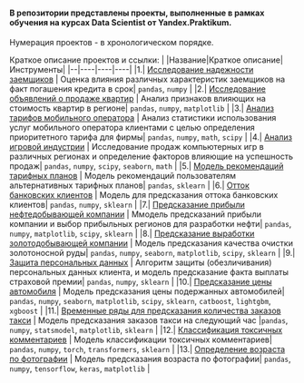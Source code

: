 #### В репозитории представлены проекты, выполненные в рамках обучения на курсах Data Scientist от Yandex.Praktikum.
Нумерация проектов - в хронологическом порядке. 

Краткое описание проектов и ссылки:
| |Название|Краткое описание|Инструменты|
|--|----|----|----|
|1.| [Исследование надежности заемщиков](https://github.com/kharanrauko/YA_praktikum/tree/master/pr_1_credit_scoring) | Оценка влияния различных характеристик заемщиков на факт погашения кредита в срок| `pandas`, `numpy` |
|2.| [Исследование объявлений о продаже квартир](https://github.com/kharanrauko/YA_praktikum/tree/master/pr_2_house_price_analysis) | Анализ признаков влияющих на стоимость квартир в регионе| `pandas`, `numpy`, `matplotlib` |
|3.| [Анализ тарифов мобильного оператора](https://github.com/kharanrauko/YA_praktikum/tree/master/pr_3_mobyle_tarfiffs_analysis) | Анализ статистики использования услуг мобильного оператора клиентами с целью определения приоритетного тарифа для фирмы| `pandas`, `numpy`, `math`, `scipy` |
|4.| [Анализ игровой индустрии](https://github.com/kharanrauko/YA_praktikum/tree/master/pr_4_games_sales_analysis) | Исследование продаж компьютерных игр в различных регионах и определение факторов влияющие на успешность продаж| `pandas`, `numpy`, `scipy`, `seaborn`, `math` |
|5.| [Модель рекомендаций тарифных планов](https://github.com/kharanrauko/YA_praktikum/tree/master/pr_5_user_behavior) | Модель рекомендаций пользователям альтернативных тарифных планов| `pandas`, `sklearn` |
|6.| [Отток банковских клиентов](https://github.com/kharanrauko/YA_praktikum/tree/master/pr_6_customer_churn) | Модель для предсказания оттока банковских клиентов| `pandas`, `numpy`, `sklearn` |
|7.| [Предсказание прибыли нефтедобывающей компании](https://github.com/kharanrauko/YA_praktikum/tree/master/pr_7_oil_production) | Ммодель предсказаний прибыли компании и выбор прибыльных регионов для разработки нефти| `pandas`, `numpy`, `matplotlib`, `scipy`, `sklearn` |
|8.| [Предсказание выработки золотодобывающей компании](https://github.com/kharanrauko/YA_praktikum/tree/master/pr_8_gold_recovery_prediction) | Модель предсказания качества очистки золотоносной руды| `pandas`, `numpy`, `seaborn`, `matplotlib`, `scipy`, `sklearn` |
|9.| [Защита персональных данных](https://github.com/kharanrauko/YA_praktikum/tree/master/pr_9_PI_protection) | Алгоритм защиты (обезличивания) персональных данных клиента, и модель предсказание факта выплаты страховой премии| `pandas`, `numpy`, `sklearn` |
|10.| [Предсказание цены автомобиля](https://github.com/kharanrauko/YA_praktikum/tree/master/pr_10_car_price_predictions) | Модель предсказания цены подержанных автомобилей| `pandas`, `numpy`, `seaborn`, `matplotlib`, `scipy`, `sklearn`, `catboost`, `lightgbm`, `xgboost` |
|11.| [Временные ряды для предсказания количества заказов такси](https://github.com/kharanrauko/YA_praktikum/tree/master/pr_11_taxi_order_predictions) | Модель предсказания заказов такси на следующий час |`pandas`, `numpy`, `statsmodel`, `matplotlib`, `sklearn` |
|12.| [Классификация токсичных комментариев](https://github.com/kharanrauko/YA_praktikum/tree/master/pr_12_toxic_comments) | Модель классификации токсичных комментариев| `pandas`, `numpy`, `torch`, `transformers`, `sklearn` |
|13.| [Определение возраста по фотографии](https://github.com/kharanrauko/YA_praktikum/tree/master/pr_14_age_determination) | Модель предсказания возраста по фотографии| `pandas`, `numpy`, `tensorflow`, `keras`, `matplotlib` |